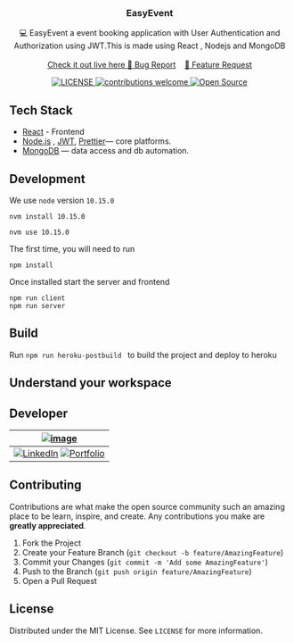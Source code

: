 <!-- PROJECT LOGO -->
<br />
<p align="center">
  <h3 align="center">EasyEvent</h3>
  <p align="center">
    💻 EasyEvent a event booking application with User Authentication and Authorization using JWT.This is made using React , Nodejs and MongoDB 
    <br />
    <br />
    <a href="http://eventbooking-graphql.herokuapp.com/"> Check it out live here </a>
    <a href="https://github.com/smithg09/easyevent-graphql/issues/new?assignees=&labels=&template=bug_report.md&title=">🐞 Bug Report</a> &nbsp;&nbsp;
    <a href="https://github.com/smithg09/easyevent-graphql/issues/new?assignees=&labels=&template=feature_request.md&title=">📢 Feature Request</a>
    <br />
  </p>
<p align="center">
<a href="https://github.com/smithg09/easyevent-graphql/blob/master/LICENSE">
    <img src="https://img.shields.io/github/license/mashape/apistatus.svg" alt="LICENSE">
</a>
<a href="https://github.com/smithg09/easyevent-graphql/issues">
    <img src="https://img.shields.io/badge/contributions-welcome-brightgreen.svg?style=flat" alt="contributions welcome">
</a>
<a href="#">
    <img src="https://badges.frapsoft.com/os/v1/open-source.svg?v=103" alt="Open Source">
</a>
</p>
</p>

## Tech Stack

* [React](https://reactjs.org/) - Frontend
* [Node.js](https://nodejs.org/en/) , [JWT](https://jwt.io/), [Prettier](https://prettier.io/)— core platforms.
* [MongoDB](https://www.mongodb.com/) — data access and db automation.



## Development

We use `node` version `10.15.0`

```
nvm install 10.15.0
```

```
nvm use 10.15.0
```

The first time, you will need to run

```
npm install
```
Once installed start the server and frontend

```
npm run client
npm run server
```
## Build

Run `npm run heroku-postbuild ` to build the project and deploy to heroku 

## Understand your workspace

## Developer 
| [![image](https://avatars3.githubusercontent.com/u/41014321?s=128&v=4)](https://smithgajjar.me) |
|:-:|
| [![LinkedIn](https://icons.iconarchive.com/icons/danleech/simple/32/linkedin-icon.png)](https://www.linkedin.com/in/smith-gajjar-5a27716b/) [![Portfolio](https://icons.iconarchive.com/icons/dtafalonso/android-lollipop/32/Browser-icon.png)](https://smithgajjar.me) |

<!-- CONTRIBUTING -->
## Contributing

Contributions are what make the open source community such an amazing place to be learn, inspire, and create. Any contributions you make are **greatly appreciated**.

1. Fork the Project
2. Create your Feature Branch (`git checkout -b feature/AmazingFeature`)
3. Commit your Changes (`git commit -m 'Add some AmazingFeature'`)
4. Push to the Branch (`git push origin feature/AmazingFeature`)
5. Open a Pull Request

<!-- LICENSE -->
## License

Distributed under the MIT License. See `LICENSE` for more information.
